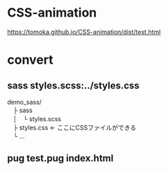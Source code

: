 # CSS-animation
https://tomoka.github.io/CSS-animation/dist/test.html

# convert
## sass styles.scss:../styles.css
    
demo_sass/  
　├ sass  
　│　└ styles.scss  
　├ styles.css ← ここにCSSファイルができる  
　└ ...  
    
## pug test.pug index.html

